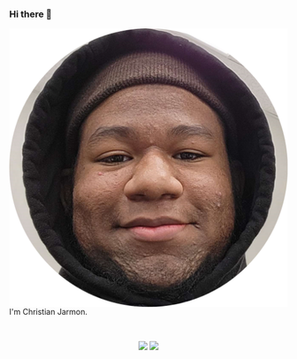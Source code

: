 ### Hi there 👋

<!--
**kyeou/kyeou** is a ✨ _special_ ✨ repository because its `README.md` (this file) appears on your GitHub profile.

Here are some ideas to get you started:

- 🔭 I’m currently working on ...
- 🌱 I’m currently learning ...
- 👯 I’m looking to collaborate on ...
- 🤔 I’m looking for help with ...
- 💬 Ask me about ...
- 📫 How to reach me: ...
- 😄 Pronouns: ...
- ⚡ Fun fact: ...
-->

<img align="left" src="me.png">


I'm Christian Jarmon. 


<br>

<p align = "center">
  <img src = "https://github-readme-stats.vercel.app/api?username=kyeou&show_icons=true&" width = 400>
  <img src = "https://github-readme-streak-stats.herokuapp.com?user=kyeou&hide_border=true" width = 400>
</p>
